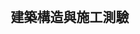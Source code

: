 <!DOCTYPE html>
<html lang="zh-TW">
<head>
    <meta charset="UTF-8">
    <meta name="viewport" content="width=device-width, initial-scale=1.0">
    <title>建築構造與施工測驗</title>
    <style>
        body { font-family: Arial, sans-serif; margin: 20px; }
        .question { margin-bottom: 15px; }
        button { margin-top: 20px; padding: 10px; font-size: 16px; }
    </style>
</head>
<body>
    <h2>建築構造與施工測驗</h2>
    <form id="quizForm">
        <script>
            let questions = [
                { q: "下列有關鋼材一般力學性能特性之描述何者錯誤？", options: ["鋼材降伏強度愈高，伸長率趨於愈低", "鋼材降伏強度愈高，降伏比趨於愈高", "鋼材降伏強度愈低，鋼板厚度方向斷面縮率趨於愈高", "鋼材降伏強度愈低，應變硬化趨於顯著"], answer: "C" },
                { q: "關於建築物減排實現方式來說，下列敘述何者錯誤？", options: ["蘊含能源可以透過優化建築結構來減少材料使用", "幾乎所有蘊含碳排放在建築物的初始建造階段發生", "運營能源的節約可透過節能電器與絕緣材料來實現", "運營能源節約可以透過減少材料使用來降低"], answer: "D" }
            ];
            
            let answers = {
                "q1": "C", "q2": "D", "q3": "B", "q4": "C", "q5": "D", "q6": "A", "q7": "C", "q8": "D",
                "q9": "A", "q10": "B", "q11": "C", "q12": "D", "q13": "A", "q14": "B", "q15": "C", "q16": "D",
                "q17": "A", "q18": "B", "q19": "C", "q20": "D", "q21": "A", "q22": "B", "q23": "C", "q24": "D",
                "q25": "A", "q26": "B", "q27": "C", "q28": "D", "q29": "A", "q30": "B", "q31": "C", "q32": "D",
                "q33": "A", "q34": "B", "q35": "C", "q36": "D", "q37": "A", "q38": "B", "q39": "C", "q40": "D"
            };
            
            let formHTML = "";
            for (let i = 1; i <= 80; i++) {
                let qKey = "q" + i;
                formHTML += `<div class='question'><p>${i}. 題目內容...</p>`;
                ["A", "B", "C", "D"].forEach(opt => {
                    formHTML += `<label><input type='radio' name='${qKey}' value='${opt}'> ${opt} 選項內容</label><br>`;
                });
                formHTML += "</div>";
            }
            
            document.write(formHTML + `<button type='button' onclick='submitQuiz()'>提交測驗</button>`);
        </script>
    </form>
    <p id="result"></p>
    
    <script>
        function submitQuiz() {
            let score = 0;
            let totalQuestions = Object.keys(answers).length;
            
            for (let key in answers) {
                let selected = document.querySelector(`input[name="${key}"]:checked`);
                if (selected && selected.value === answers[key]) {
                    score++;
                }
            }
            
            document.getElementById("result").innerText = `你的得分：${score} / ${totalQuestions}`;
        }
    </script>
</body>
</html>
